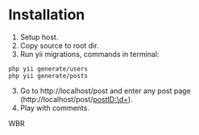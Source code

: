 Installation
================================
1. Setup host.
2. Copy source to root dir.
2. Run yii migrations, commands in terminal:
~~~
php yii generate/users
php yii generate/posts
~~~
3. Go to http://localhost/post and enter any post page (http://localhost/post/<postID:\d+>).
4. Play with comments. 

WBR